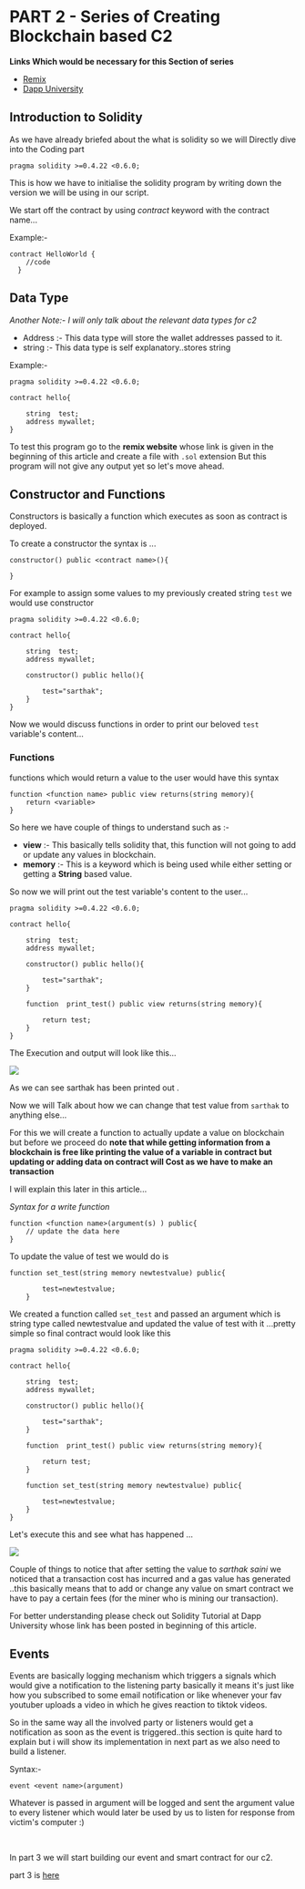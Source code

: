 # PART 2 - Series of Creating Blockchain based C2

**Links Which would be necessary for this Section of series**

* [Remix](https://remix.ethereum.org/)
* [Dapp University](https://www.youtube.com/watch?v=MnSmc7Hto2k&list=PLS5SEs8ZftgUq-aMMYeKf8nPqHrNqa3Iu)

## Introduction to Solidity

As we have already briefed about the what is solidity so we will Directly dive into the Coding part

```
pragma solidity >=0.4.22 <0.6.0;
```

This is how we have to initialise the solidity program by writing down the version we will be using in our script.

We start off the contract by using  *contract* keyword with the contract name...

Example:-

```
contract HelloWorld {
	//code
  }
```



## Data Type

*Another Note:- I will only talk about the relevant data types for c2*

* Address :- This data type will store the wallet addresses passed to it.
* string :- This data type is self explanatory..stores string



Example:-

```
pragma solidity >=0.4.22 <0.6.0;

contract hello{
    
    string  test;
    address mywallet;
}
```

To test this program go to the **remix website** whose link is given in the beginning of this article and create a file with `.sol` extension But this program will not give any output yet so let's move ahead.



## Constructor and Functions

Constructors is basically a function which executes as soon as contract is deployed.

To create a constructor the syntax is ...

```
constructor() public <contract name>(){

}
```

For example to assign some values to my previously created string `test` we would use constructor

```
pragma solidity >=0.4.22 <0.6.0;

contract hello{
    
    string  test;
    address mywallet;
    
    constructor() public hello(){
        
        test="sarthak";
    }
}
```



Now we would discuss functions in order to print our beloved `test` variable's content...



### Functions

functions which would return a value to the user would have this syntax

```
function <function name> public view returns(string memory){
    return <variable>
}
```



So here we have couple of things to understand such as :-

* **view** :- This basically tells solidity that, this function will not going to add or update any values in blockchain.
* **memory** :- This is a keyword which is being used while either setting or getting a **String** based value.



So now we will print out the test variable's content to the user...

```
pragma solidity >=0.4.22 <0.6.0;

contract hello{
    
    string  test;
    address mywallet;
    
    constructor() public hello(){
        
        test="sarthak";
    }
    
    function  print_test() public view returns(string memory){
        
        return test;
    }
}
```

The Execution and output will look like this...

![](function.png)



As we can see sarthak has been printed out .



Now we will Talk about how we can change that test value from `sarthak` to anything else...

For this we will create a function to actually update a value on blockchain but before we proceed do **note that while getting information from a blockchain is free like printing the value of a variable in contract but updating or adding data on contract will Cost as we have to make an transaction**

I will explain this later in this article...

*Syntax for a write function*

```
function <function name>(argument(s) ) public{
    // update the data here
}
```



To update the value of test we would do is 

```
function set_test(string memory newtestvalue) public{
        
        test=newtestvalue;
    }
```

We created a function called `set_test` and passed an argument which is string type called newtestvalue and updated the value of test with it ...pretty simple so final contract would look like this

```
pragma solidity >=0.4.22 <0.6.0;

contract hello{
    
    string  test;
    address mywallet;
    
    constructor() public hello(){
        
        test="sarthak";
    }
    
    function  print_test() public view returns(string memory){
        
        return test;
    }
    
    function set_test(string memory newtestvalue) public{
        
        test=newtestvalue;
    }
}
```



Let's execute this and see what has happened ...

![](setfunction.png)



Couple of things to notice that after setting the value to *sarthak saini* we noticed that a transaction cost has incurred and a gas value has generated ..this basically means that to add or change any value on smart contract we have to pay a certain fees (for the miner who is mining our transaction).



For better understanding please check out Solidity Tutorial at Dapp University whose link has been posted in beginning of this article.

 

## Events

Events are basically logging mechanism which triggers a signals which would give a notification to the listening party basically it means it's just like how you subscribed to some email notification or like whenever your fav youtuber uploads a video in which he gives reaction to tiktok videos.



So in the same way all the involved party or listeners would get a notification as soon as the event is triggered..this section is quite hard to explain but i will show its implementation in next part as we also need to build a listener.



Syntax:-

```
event <event name>(argument)
```

Whatever is passed in argument will be logged and sent the argument value to every listener which would later be used by us to listen for response from victim's computer :)

<br/>

In part 3 we will start building our event and smart contract for our c2.

part 3 is [here](/2019/August/Blockchain/parts/3/contracts.html)
